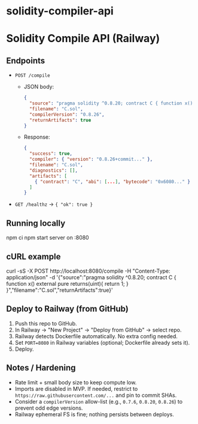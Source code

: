 # solidity-compiler-api

# Solidity Compile API (Railway)

## Endpoints
- `POST /compile`
  - JSON body:
    ```json
    {
      "source": "pragma solidity ^0.8.20; contract C { function x() external pure returns(uint){ return 1; } }",
      "filename": "C.sol",
      "compilerVersion": "0.8.26",
      "returnArtifacts": true
    }
    ```
  - Response:
    ```json
    {
      "success": true,
      "compiler": { "version": "0.8.26+commit..." },
      "filename": "C.sol",
      "diagnostics": [],
      "artifacts": [
        { "contract": "C", "abi": [...], "bytecode": "0x6080..." }
      ]
    }
    ```

- `GET /healthz` → `{ "ok": true }`

## Running locally
npm ci
npm start
server on :8080

## cURL example
curl -sS -X POST http://localhost:8080/compile
-H "Content-Type: application/json"
-d '{"source":"pragma solidity ^0.8.20; contract C { function x() external pure returns(uint){ return 1; } }","filename":"C.sol","returnArtifacts":true}'

## Deploy to Railway (from GitHub)
1. Push this repo to GitHub.
2. In Railway → "New Project" → "Deploy from GitHub" → select repo.
3. Railway detects Dockerfile automatically. No extra config needed.
4. Set `PORT=8080` in Railway variables (optional; Dockerfile already sets it).
5. Deploy.

## Notes / Hardening
- Rate limit + small body size to keep compute low.
- Imports are disabled in MVP. If needed, restrict to `https://raw.githubusercontent.com/...` and pin to commit SHAs.
- Consider a `compilerVersion` allow-list (e.g., `0.7.6`, `0.8.20`, `0.8.26`) to prevent odd edge versions.
- Railway ephemeral FS is fine; nothing persists between deploys.
